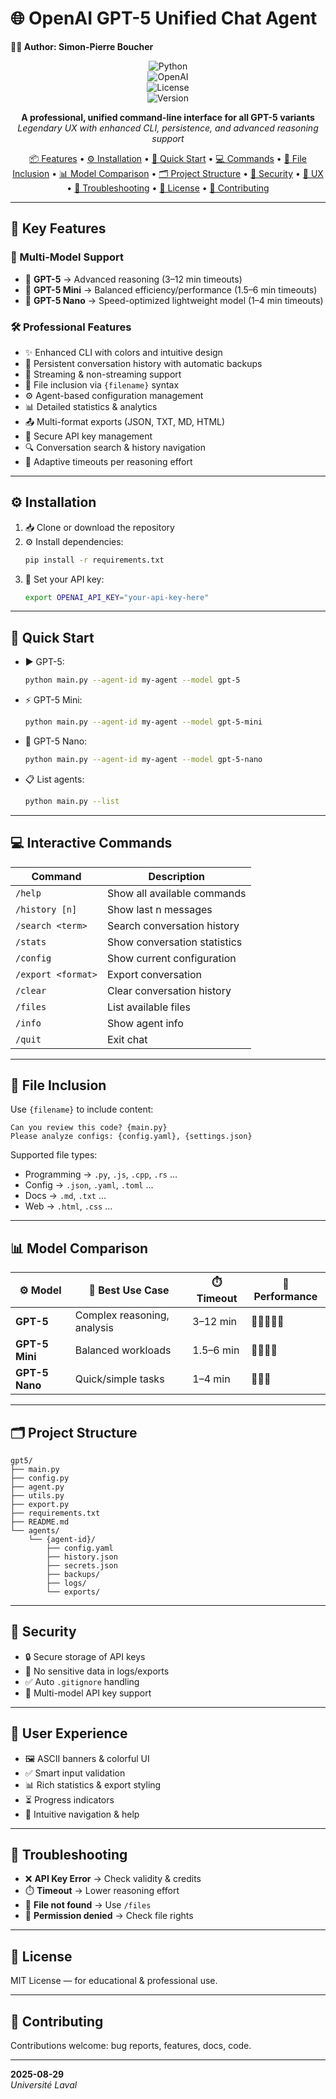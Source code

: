 # 🌐 OpenAI GPT-5 Unified Chat Agent  

**👨‍💻 Author: Simon-Pierre Boucher**  

<div align="center">

![Python](https://img.shields.io/badge/Python-3.10%2B-blue?logo=python&logoColor=white)  
![OpenAI](https://img.shields.io/badge/OpenAI-API-green?logo=openai&logoColor=white)  
![License](https://img.shields.io/badge/License-MIT-yellow)  
![Version](https://img.shields.io/badge/Version-1.0.0-purple)  

**A professional, unified command-line interface for all GPT-5 variants**  
*Legendary UX with enhanced CLI, persistence, and advanced reasoning support*  

[📦 Features](#-key-features) • [⚙️ Installation](#-installation) • [🚀 Quick Start](#-quick-start) • [💻 Commands](#-interactive-commands) • [📁 File Inclusion](#-file-inclusion) • [📊 Model Comparison](#-model-comparison) • [🗂️ Project Structure](#-project-structure) • [🔐 Security](#-security) • [🎨 UX](#-user-experience) • [🐛 Troubleshooting](#-troubleshooting) • [📝 License](#-license) • [🤝 Contributing](#-contributing)

</div>  

---

## 🚀 Key Features  

### 🔄 Multi-Model Support  
- 🔹 **GPT-5** → Advanced reasoning (3–12 min timeouts)  
- 🔹 **GPT-5 Mini** → Balanced efficiency/performance (1.5–6 min timeouts)  
- 🔹 **GPT-5 Nano** → Speed-optimized lightweight model (1–4 min timeouts)  

### 🛠️ Professional Features  
- ✨ Enhanced CLI with colors and intuitive design  
- 💬 Persistent conversation history with automatic backups  
- 🌊 Streaming & non-streaming support  
- 📁 File inclusion via `{filename}` syntax  
- ⚙️ Agent-based configuration management  
- 📊 Detailed statistics & analytics  
- 📤 Multi-format exports (JSON, TXT, MD, HTML)  
- 🔐 Secure API key management  
- 🔍 Conversation search & history navigation  
- 🎯 Adaptive timeouts per reasoning effort  

---

## ⚙️ Installation  

1. 📥 Clone or download the repository  
2. ⚙️ Install dependencies:  
   ```bash
   pip install -r requirements.txt
   ```  
3. 🔑 Set your API key:  
   ```bash
   export OPENAI_API_KEY="your-api-key-here"
   ```  

---

## 🚀 Quick Start  

- ▶️ GPT-5:  
  ```bash
  python main.py --agent-id my-agent --model gpt-5
  ```  

- ⚡ GPT-5 Mini:  
  ```bash
  python main.py --agent-id my-agent --model gpt-5-mini
  ```  

- 🚀 GPT-5 Nano:  
  ```bash
  python main.py --agent-id my-agent --model gpt-5-nano
  ```  

- 📋 List agents:  
  ```bash
  python main.py --list
  ```  

---

## 💻 Interactive Commands  

| Command | Description |
|---------|-------------|
| `/help` | Show all available commands |
| `/history [n]` | Show last n messages |
| `/search <term>` | Search conversation history |
| `/stats` | Show conversation statistics |
| `/config` | Show current configuration |
| `/export <format>` | Export conversation |
| `/clear` | Clear conversation history |
| `/files` | List available files |
| `/info` | Show agent info |
| `/quit` | Exit chat |  

---

## 📁 File Inclusion  

Use `{filename}` to include content:  

```
Can you review this code? {main.py}  
Please analyze configs: {config.yaml}, {settings.json}
```  

Supported file types:  
- Programming → `.py`, `.js`, `.cpp`, `.rs` …  
- Config → `.json`, `.yaml`, `.toml` …  
- Docs → `.md`, `.txt` …  
- Web → `.html`, `.css` …  

---

## 📊 Model Comparison  

| ⚙️ Model | 📌 Best Use Case | ⏱️ Timeout | 🚀 Performance |
|----------|-----------------|------------|----------------|
| **GPT-5** | Complex reasoning, analysis | 3–12 min | 🌟🌟🌟🌟🌟 |
| **GPT-5 Mini** | Balanced workloads | 1.5–6 min | 🌟🌟🌟🌟 |
| **GPT-5 Nano** | Quick/simple tasks | 1–4 min | 🌟🌟🌟 |  

---

## 🗂️ Project Structure  

```
gpt5/
├── main.py
├── config.py
├── agent.py
├── utils.py
├── export.py
├── requirements.txt
├── README.md
└── agents/
    └── {agent-id}/
        ├── config.yaml
        ├── history.json
        ├── secrets.json
        ├── backups/
        ├── logs/
        └── exports/
```  

---

## 🔐 Security  

- 🔒 Secure storage of API keys  
- 🚫 No sensitive data in logs/exports  
- ✅ Auto `.gitignore` handling  
- 🔑 Multi-model API key support  

---

## 🎨 User Experience  

- 🖼️ ASCII banners & colorful UI  
- ✅ Smart input validation  
- 📊 Rich statistics & export styling  
- ⏳ Progress indicators  
- 🔎 Intuitive navigation & help  

---

## 🐛 Troubleshooting  

- ❌ **API Key Error** → Check validity & credits  
- ⏱️ **Timeout** → Lower reasoning effort  
- 📂 **File not found** → Use `/files`  
- 🔐 **Permission denied** → Check file rights  

---

## 📝 License  

MIT License — for educational & professional use.  

---

## 🤝 Contributing  

Contributions welcome: bug reports, features, docs, code.  

---

**2025-08-29**  
*Université Laval*  
